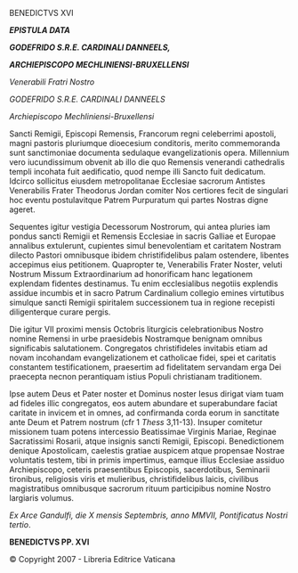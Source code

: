 BENEDICTVS XVI

***EPISTULA DATA***

***GODEFRIDO S.R.E. CARDINALI DANNEELS,***

***ARCHIEPISCOPO MECHLINIENSI-BRUXELLENSI***

*Venerabili Fratri Nostro*

*GODEFRIDO S.R.E. CARDINALI DANNEELS*

*Archiepiscopo Mechliniensi-Bruxellensi*

Sancti Remigii, Episcopi Remensis, Francorum regni celeberrimi apostoli, magni pastoris pluriumque dioecesium conditoris, merito commemoranda sunt sanctimoniae documenta sedulaque evangelizationis opera. Millennium vero iucundissimum obvenit ab illo die quo Remensis venerandi cathedralis templi incohata fuit aedificatio, quod nempe illi Sancto fuit dedicatum. Idcirco sollicitus eiusdem metropolitanae Ecclesiae sacrorum Antistes Venerabilis Frater Theodorus Jordan comiter Nos certiores fecit de singulari hoc eventu postulavitque Patrem Purpuratum qui partes Nostras digne ageret.

Sequentes igitur vestigia Decessorum Nostrorum, qui antea pluries iam pondus sancti Remigii et Remensis Ecclesiae in sacris Galliae et Europae annalibus extulerunt, cupientes simul benevolentiam et caritatem Nostram dilecto Pastori omnibusque ibidem christifidelibus palam ostendere, libentes accepimus eius petitionem. Quapropter te, Venerabilis Frater Noster, veluti Nostrum Missum Extraordinarium ad honorificam hanc legationem explendam fidentes destinamus. Tu enim ecclesialibus negotiis explendis assidue incumbis et in sacro Patrum Cardinalium collegio emines virtutibus simulque sancti Remigii spiritalem successionem tua in regione recepisti diligenterque curare pergis.

Die igitur VII proximi mensis Octobris liturgicis celebrationibus Nostro nomine Remensi in urbe praesidebis Nostramque benignam omnibus significabis salutationem. Congregatos christifideles invitabis etiam ad novam incohandam evangelizationem et catholicae fidei, spei et caritatis constantem testificationem, praesertim ad fidelitatem servandam erga Dei praecepta necnon perantiquam istius Populi christianam traditionem.

Ipse autem Deus et Pater noster et Dominus noster Iesus dirigat viam tuam ad fideles illic congregatos, eos autem abundare et superabundare faciat caritate in invicem et in omnes, ad confirmanda corda eorum in sanctitate ante Deum et Patrem nostrum (cfr 1 *Thess* 3,11-13). Insuper comitetur missionem tuam potens intercessio Beatissimae Virginis Mariae, Reginae Sacratissimi Rosarii, atque insignis sancti Remigii, Episcopi. Benedictionem denique Apostolicam, caelestis gratiae auspicem atque propensae Nostrae voluntatis testem, tibi in primis impertimus, eamque illius Ecclesiae assiduo Archiepiscopo, ceteris praesentibus Episcopis, sacerdotibus, Seminarii tironibus, religiosis viris et mulieribus, christifidelibus laicis, civilibus magistratibus omnibusque sacrorum rituum participibus nomine Nostro largiaris volumus.

*Ex Arce Gandulfi, die X mensis Septembris, anno MMVII, Pontificatus Nostri tertio*.

**BENEDICTVS PP. XVI**

© Copyright 2007 - Libreria Editrice Vaticana